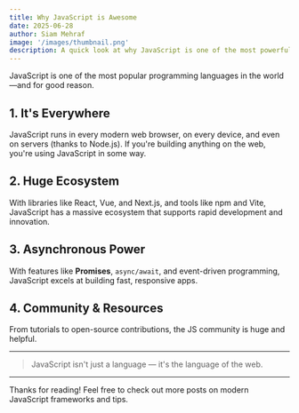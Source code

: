 ```yaml
---
title: Why JavaScript is Awesome
date: 2025-06-28
author: Siam Mehraf
image: '/images/thumbnail.png'
description: A quick look at why JavaScript is one of the most powerful and flexible programming languages today.
---
```


JavaScript is one of the most popular programming languages in the world—and for good reason.

## 1. It's Everywhere

JavaScript runs in every modern web browser, on every device, and even on servers (thanks to Node.js). If you're building anything on the web, you're using JavaScript in some way.

## 2. Huge Ecosystem

With libraries like React, Vue, and Next.js, and tools like npm and Vite, JavaScript has a massive ecosystem that supports rapid development and innovation.

## 3. Asynchronous Power

With features like **Promises**, `async/await`, and event-driven programming, JavaScript excels at building fast, responsive apps.

## 4. Community & Resources

From tutorials to open-source contributions, the JS community is huge and helpful.

---

> JavaScript isn't just a language — it's the language of the web.

---

Thanks for reading! Feel free to check out more posts on modern JavaScript frameworks and tips.
